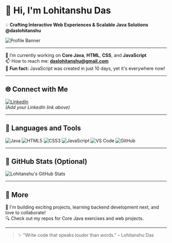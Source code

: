 # 👋 Hi, I'm Lohitanshu Das

💡 **Crafting Interactive Web Experiences & Scalable Java Solutions**  
**@daslohitanshu**

![Profile Banner](https://via.placeholder.com/1000x200?text=Welcome+to+My+GitHub) <!-- Optional: Replace with your banner image URL -->

---

🌱 I’m currently working on **Core Java**, **HTML**, **CSS**, and **JavaScript**  
📫 How to reach me: **daslohitanshu@gmail.com**  
🐛 **Fun fact:** JavaScript was created in just 10 days, yet it's everywhere now!

---

## 🌐 Connect with Me  
[![LinkedIn](https://img.shields.io/badge/LinkedIn-blue?logo=linkedin&style=for-the-badge)](https://www.linkedin.com/in/your-link-here)  
*(Add your LinkedIn link above)*

---

## 🚀 Languages and Tools

![Java](https://img.shields.io/badge/Java-ED8B00?style=for-the-badge&logo=java&logoColor=white)
![HTML5](https://img.shields.io/badge/HTML5-E34F26?style=for-the-badge&logo=html5&logoColor=white)
![CSS3](https://img.shields.io/badge/CSS3-1572B6?style=for-the-badge&logo=css3&logoColor=white)
![JavaScript](https://img.shields.io/badge/JavaScript-F7DF1E?style=for-the-badge&logo=javascript&logoColor=black)
![VS Code](https://img.shields.io/badge/VS%20Code-007ACC?style=for-the-badge&logo=visual-studio-code&logoColor=white)
![GitHub](https://img.shields.io/badge/GitHub-181717?style=for-the-badge&logo=github)

---

## 📌 GitHub Stats (Optional)

![Lohitanshu's GitHub Stats](https://github-readme-stats.vercel.app/api?username=daslohitanshu&show_icons=true&theme=radical)

---

## 🔗 More

📂 I'm building exciting projects, learning backend development next, and love to collaborate!  
🔍 Check out my repos for Core Java exercises and web projects.

---

> ✨ "Write code that speaks louder than words." – Lohitanshu Das
